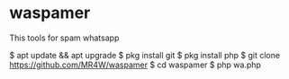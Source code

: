 # waspamer
This tools for spam whatsapp

$ apt update && apt upgrade
$ pkg install git
$ pkg install php
$ git clone https://github.com/MR4W/waspamer
$ cd waspamer
$ php wa.php
